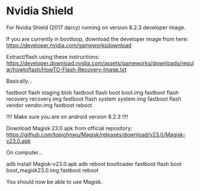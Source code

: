 # Nvidia Shield
For Nvidia Shield (2017 darcy) running on version 8.2.3 developer image.

If you are currently in bootloop, download the developer image from here:
https://developer.nvidia.com/gameworksdownload

Extract/flash using these instructions: https://developer.download.nvidia.com/assets/gameworks/downloads/regular/howtoflash/HowTO-Flash-Recovery-Image.txt

Basically...

  fastboot flash staging blob
  fastboot flash boot boot.img
  fastboot flash recovery recovery.img
  fastboot flash system system.img
  fastboot flash vendor vendor.img
  fastboot reboot


!!!! Make sure you are on android version 8.2.3 !!!!

Download Magisk 23.0 apk from official repository:
https://github.com/topjohnwu/Magisk/releases/download/v23.0/Magisk-v23.0.apk

On computer...

  adb install Magisk-v23.0.apk
  adb reboot bootloader
  fastboot flash boot boot_magisk23.0.img
  fastboot reboot

You should now be able to use Magisk.
